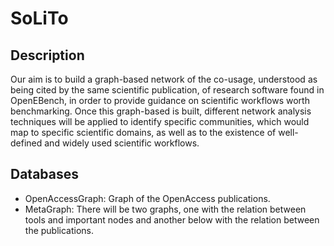 # SoLiTo

## Description
Our aim is to build a graph-based network of the co-usage, understood as being cited by the same scientific publication, of research software found in OpenEBench, in order to provide guidance on scientific workflows worth benchmarking. Once this graph-based is built, different network analysis techniques will be applied to identify specific communities, which would map to specific scientific domains, as well as to the existence of well-defined and widely used scientific workflows.

## Databases

- OpenAccessGraph: Graph of the OpenAccess publications.
- MetaGraph: There will be two graphs, one with the relation between tools and important nodes and another below with the relation between the publications.
